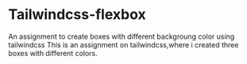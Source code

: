 # Tailwindcss-flexbox
An assignment to create boxes with different backgroung color using tailwindcss
This is an assignment on tailwindcss,where i created three boxes with different colors.
